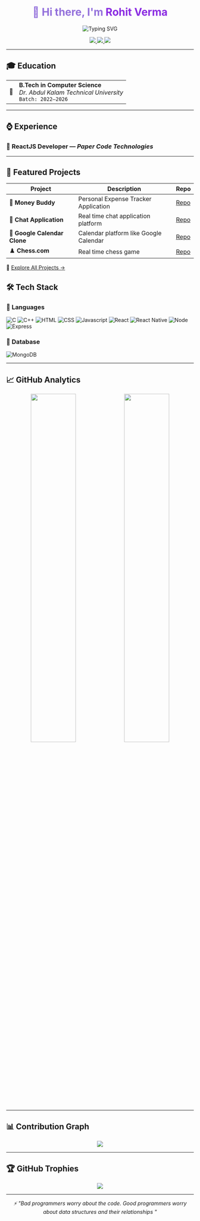 <!-- GitHub README START -->

<h1 align="center" style="color:#9370DB;">
  👋 Hi there, I'm <span style="color:#8A2BE2;">Rohit Verma</span>
</h1>

<div align="center">
  <img src="https://readme-typing-svg.herokuapp.com?font=Fira+Code&pause=1000&center=true&width=435&lines=Full+Stack+Developer;React++%2B+React+Native;Node+%2B+Express+%2B+MongoDB;Smart+India+Hackathon+Finalist;C%2B%2B+Developer" alt="Typing SVG"/>
</div>

<p align="center">
  <a href="https://www.linkedin.com/in/rohitdverma">
    <img src="https://img.shields.io/badge/LinkedIn-0077B5?style=for-the-badge&logo=linkedin&logoColor=white" />
  </a>
  <a href="https://github.com/RohitVerma2003">
    <img src="https://img.shields.io/badge/GitHub-181717?style=for-the-badge&logo=github&logoColor=white" />
  </a>
  <a href="mailto:rvermajio78300@gmail.com">
    <img src="https://img.shields.io/badge/Gmail-D14836?style=for-the-badge&logo=gmail&logoColor=white" />
  </a>
</p>

---

## 🎓 Education

<table>
  <tr>
    <td>🧮</td>
    <td><strong>B.Tech in Computer Science</strong><br/>
        <em>Dr. Abdul Kalam Technical University</em><br/>
        <code>Batch: 2022–2026</code>
    </td>
  </tr>
</table>

---

## ⌚️ Experience

### 🤖 **ReactJS Developer** — *Paper Code Technologies*


---

## 🚀 Featured Projects

| Project                        | Description                                  | Repo                                                            |
| ------------------------------ | -------------------------------------------- | --------------------------------------------------------------- |
| 💸 **Money Buddy**             | Personal Expense Tracker Application         | [Repo](https://github.com/RohitVerma2003/Money-Buddy)           |
| 💬 **Chat Application**        | Real time chat application platform          | [Repo](https://github.com/RohitVerma2003/Chat-Application)      |
| 📅 **Google Calendar Clone**   | Calendar platform like Google Calendar       | [Repo](https://github.com/RohitVerma2003/Google-Calendar-Clone) |
| ♟️ **Chess.com**               | Real time chess game                         | [Repo](https://github.com/RohitVerma2003/Chess.com-Clone)       |

🔗 [Explore All Projects →](https://github.com/RohitVerma2003?tab=repositories)

## 🛠️ Tech Stack

### 🔹 **Languages**

![C](https://img.shields.io/badge/C-00599C?style=flat&logo=c&logoColor=white)
![C++](https://img.shields.io/badge/C++-4682B4?style=flat&logo=c%2B%2B&logoColor=white)
![HTML](https://img.shields.io/badge/HTML-E34F26?style=flat&logo=html5&logoColor=white)
![CSS](https://img.shields.io/badge/CSS-1572B6?style=flat&logo=css3&logoColor=white)
![Javascript](https://img.shields.io/badge/Javascript-yellow)
![React](https://img.shields.io/badge/React-blue)
![React Native](https://img.shields.io/badge/React_Native-blue)
![Node](https://img.shields.io/badge/Node-green)
![Express](https://img.shields.io/badge/Express-grey)

### 🔹 **Database**

![MongoDB](https://img.shields.io/badge/MongoDB-green)

---

## 📈 GitHub Analytics

<div align="center">
  <img width="49%" src="https://github-readme-stats.vercel.app/api?username=RohitVerma2003&show_icons=true&theme=lavender&bg_color=00000000&hide_border=true&count_private=true" />
  <img width="49%" src="https://github-readme-stats.vercel.app/api/top-langs/?username=RohitVerma2003&layout=compact&theme=lavender&bg_color=00000000&hide_border=true" />
</div>

---

## 📊 Contribution Graph

<div align="center">
  <img src="https://github-readme-activity-graph.vercel.app/graph?username=RohitVerma2003&theme=lavender&area=true&hide_border=true" />
</div>

---

## 🏆 GitHub Trophies

<div align="center">
  <img src="https://github-profile-trophy.vercel.app/?username=RohitVerma2003&theme=lavender&margin-w=10&no-frame=true&row=2&column=4" />
</div>

---

<div align="center">
  <i>⚡ "Bad programmers worry about the code. Good programmers worry about data structures and their relationships "</i>
</div>

<!-- GitHub README END -->
